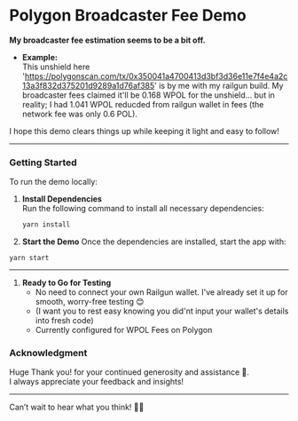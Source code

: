 # Polygon Broadcaster Fee Demo

**My broadcaster fee estimation seems to be a bit off.**  

- **Example:**  
  This unshield here 'https://polygonscan.com/tx/0x350041a4700413d3bf3d36e11e7f4e4a2c13a3f832d375201d9289a1d76af385' is by me with my railgun build.
  My broadcaster fees claimed it'll be 0.168 WPOL for the unshield... but in reality; I had 1.041 WPOL reducded from railgun wallet in fees (the network fee was only 0.6 POL).

I hope this demo clears things up while keeping it light and easy to follow!

---

### Getting Started

To run the demo locally:

1. **Install Dependencies**  
   Run the following command to install all necessary dependencies:
   ```bash
   yarn install

2. **Start the Demo**
Once the dependencies are installed, start the app with:
```
yarn start
```
---

1. **Ready to Go for Testing**  
   - No need to connect your own Railgun wallet. I've already set it up for smooth, worry-free testing 😊  
   - (I want you to rest easy knowing you did'nt input your wallet's details into fresh code)  
   - Currently configured for WPOL Fees on Polygon

### Acknowledgment 

Huge Thank you! for your continued generosity and assistance 🙌.  
I always appreciate your feedback and insights!

---

Can’t wait to hear what you think!  🕺🏻
